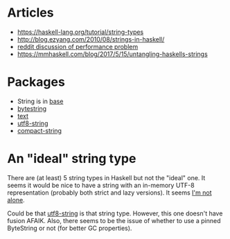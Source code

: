 
# Articles

- https://haskell-lang.org/tutorial/string-types
- http://blog.ezyang.com/2010/08/strings-in-haskell/
- [reddit discussion of performance problem](https://www.reddit.com/r/haskell/comments/120h6i/why_is_this_simple_text_processing_program_so/)
- https://mmhaskell.com/blog/2017/5/15/untangling-haskells-strings


# Packages

- String is in [base](http://hackage.haskell.org/package/base)
- [bytestring](http://hackage.haskell.org/package/bytestring)
- [text](https://hackage.haskell.org/package/text)
- [utf8-string](http://hackage.haskell.org/package/utf8-string)
- [compact-string](http://hackage.haskell.org/package/compact-string)


# An "ideal" string type

There are (at least) 5 string types in Haskell but not the "ideal" one. It seems
it would be nice to have a string with an in-memory UTF-8 representation
(probably both strict and lazy versions). It seems [I'm not
alone](https://www.reddit.com/r/haskell/comments/4p2vx7/what_can_i_do_to_help_the_stringbytestringtext/d4i935z/).

Could be that [utf8-string](http://hackage.haskell.org/package/utf8-string) is
that string type. However, this one doesn't have fusion AFAIK. Also, there seems
to be the issue of whether to use a pinned ByteString or not (for better GC
properties).
